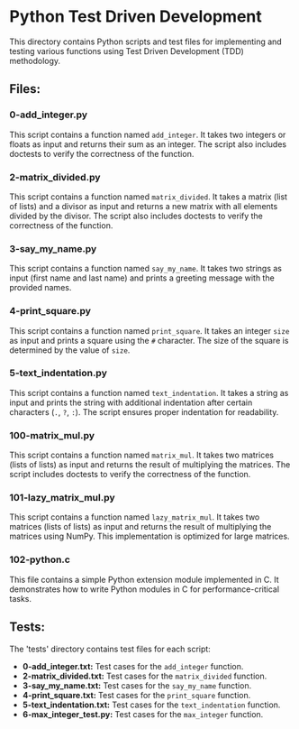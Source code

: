 # Python Test Driven Development

This directory contains Python scripts and test files for implementing and testing various functions using Test Driven Development (TDD) methodology.

## Files:

### 0-add_integer.py
This script contains a function named `add_integer`. It takes two integers or floats as input and returns their sum as an integer. The script also includes doctests to verify the correctness of the function.

### 2-matrix_divided.py
This script contains a function named `matrix_divided`. It takes a matrix (list of lists) and a divisor as input and returns a new matrix with all elements divided by the divisor. The script also includes doctests to verify the correctness of the function.

### 3-say_my_name.py
This script contains a function named `say_my_name`. It takes two strings as input (first name and last name) and prints a greeting message with the provided names.

### 4-print_square.py
This script contains a function named `print_square`. It takes an integer `size` as input and prints a square using the `#` character. The size of the square is determined by the value of `size`.

### 5-text_indentation.py
This script contains a function named `text_indentation`. It takes a string as input and prints the string with additional indentation after certain characters (`.`, `?`, `:`). The script ensures proper indentation for readability.

### 100-matrix_mul.py
This script contains a function named `matrix_mul`. It takes two matrices (lists of lists) as input and returns the result of multiplying the matrices. The script includes doctests to verify the correctness of the function.

### 101-lazy_matrix_mul.py
This script contains a function named `lazy_matrix_mul`. It takes two matrices (lists of lists) as input and returns the result of multiplying the matrices using NumPy. This implementation is optimized for large matrices.

### 102-python.c
This file contains a simple Python extension module implemented in C. It demonstrates how to write Python modules in C for performance-critical tasks.

## Tests:

The 'tests' directory contains test files for each script:

- **0-add_integer.txt:** Test cases for the `add_integer` function.
- **2-matrix_divided.txt:** Test cases for the `matrix_divided` function.
- **3-say_my_name.txt:** Test cases for the `say_my_name` function.
- **4-print_square.txt:** Test cases for the `print_square` function.
- **5-text_indentation.txt:** Test cases for the `text_indentation` function.
- **6-max_integer_test.py:** Test cases for the `max_integer` function.
